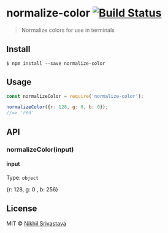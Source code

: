 # normalize-color [![Build Status](https://travis-ci.org/niksrc/normalize-color.svg?branch=master)](https://travis-ci.org/niksrc/normalize-color)

> Normalize colors for use in terminals


## Install

```
$ npm install --save normalize-color
```


## Usage

```js
const normalizeColor = require('normalize-color');

normalizeColor({r: 128, g: 0, b: 0});
//=> 'red'
```

## API

### normalizeColor(input)

#### input

Type: `object`

{r: 128, g: 0 , b: 256}

## License

MIT © [Nikhil Srivastava](http://niksrc.github.io)
